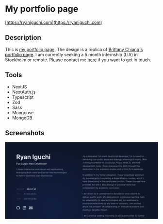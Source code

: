 # My portfolio page

[https://ryaniguchi.com](https://ryaniguchi.com)

## Description

This is [my portfolio page](https://ryaniguchi.com). The design is a replica of [Brittany Chiang's portfolio page](https://brittanychiang.com/#projects). I am currently seeking a 5 month internship (LIA) in Stockholm or remote. Please contact me [here](mailto:ryan.iguchi1@gmail.com) if you want to get in touch.

## Tools

- NextJS
- NextAuth.js
- Typescript
- Zod
- Sass
- Mongoose
- MongoDB

## Screenshots

![Main screen](https://github.com/Ryiguchi/portfolio/blob/main/public/images/main-screen.png)
